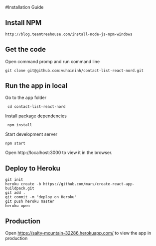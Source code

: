 #Installation Guide

## Install NPM
```
http://blog.teamtreehouse.com/install-node-js-npm-windows
```
## Get the code
Open command promp and run command line
```
git clone git@github.com:vuhaininh/contact-list-react-nord.git
```
## Run the app in local
Go to the app folder
```
 cd contact-list-react-nord
 ```
Install package dependencies
```
 npm install
 ```
Start development server
```
npm start
```
 Open http://localhost:3000 to view it in the browser.

## Deploy to Heroku
```
git init
heroku create -b https://github.com/mars/create-react-app-buildpack.git
git add .
git commit -m "deploy on Heroku"
git push heroku master
heroku open
```
## Production
Open https://salty-mountain-32286.herokuapp.com/ to view the app in production
